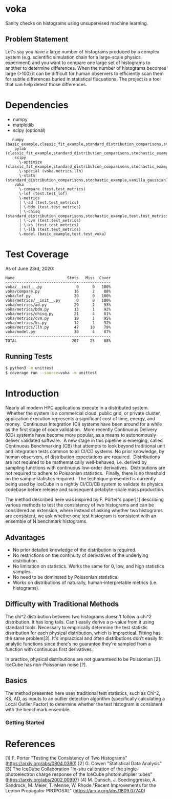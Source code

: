 # voka
Sanity checks on histograms using unsupervised machine learning.

## Problem Statement
Let's say you have a large number of histograms produced by a complex system (e.g. scientific simulation chain 
for a large-scale physics experiment) and you want to compare one large set of histograms to another to determine 
differences.  When the number of histograms becomes large (>100) it can be difficult for human observers to 
efficiently scan them for subtle differences buried in statistical flucuations.  The project is a tool that
can help detect those differences.

# Dependencies

* numpy
* matplotlib
* scipy (optional)

```
   numpy (basic_example,classic_fit_example,standard_distribution_comparisons,stochastic_example,test.test_lof,test.test_metrics,test.test_voka,vanilla_gaussian,voka.lof)
    pylab (classic_fit_example,standard_distribution_comparisons,stochastic_example,vanilla_gaussian)
    scipy 
      \-optimize (classic_fit_example,standard_distribution_comparisons,stochastic_example,vanilla_gaussian)
      \-special (voka.metrics.llh)
      \-stats (standard_distribution_comparisons,stochastic_example,vanilla_gaussian)
    voka 
      \-compare (test.test_metrics)
      \-lof (test.test_lof)
      \-metrics 
      | \-ad (test.test_metrics)
      | \-bdm (test.test_metrics)
      | \-chisq (standard_distribution_comparisons,stochastic_example,test.test_metrics,vanilla_gaussian)
      | \-cvm (test.test_metrics)
      | \-ks (test.test_metrics)
      | \-llh (test.test_metrics)
      \-model (basic_example,test.test_voka)

```


# Test Coverage

As of June 23rd, 2020:
```
Name                       Stmts   Miss  Cover
----------------------------------------------
voka/__init__.py               0      0   100%
voka/compare.py               16      2    88%
voka/lof.py                   20      0   100%
voka/metrics/__init__.py       0      0   100%
voka/metrics/ad.py            29      2    93%
voka/metrics/bdm.py           13      1    92%
voka/metrics/chisq.py         21      4    81%
voka/metrics/cvm.py           19      1    95%
voka/metrics/ks.py            12      1    92%
voka/metrics/llh.py           47     10    79%
voka/model.py                 30      4    87%
----------------------------------------------
TOTAL                        207     25    88%
```

## Running Tests
```sh
$ python3 -m unittest
$ coverage run --source=voka -m unittest
```

# Introduction
Nearly all modern HPC applications execute in a distributed system.  Whether the system is a commercial cloud, public grid, or private cluster, application execution represents a significant cost of time, energy, and money.  Continuous Integration (CI) systems have been around for a while as the first stage of code validation.  More recently Continuous Delivery (CD) systems have become more popular, as a means to autonomously deliver validated software.  A new stage in this pipeline is emerging, called Continuous Benchmarking (CB) that attempts to look beyond traditional unit and integration tests common to all CI/CD systems.  No prior knowledge, by human observers, of distribution expectations are required.  Distributions are not required to be mathematically well-behaved, i.e. derived by sampling functions with continuous low-order derivatives.  Distributions are not required to adhere to Poissonian statistics.  Finally, there is no threshold on the sample statistics required.  The technique presented is currently being used by IceCube in a nightly CI/CD/CB system to validate its physics codebase before release and subsequent petabyte-scale mass production.

The method described here was inspired by F. Porter's paper[1] describing various methods to test the consistency of two histograms and can be considered an extension, where instead of asking whether two histograms are consistent, we ask whether one test histogram is consistent with an ensemble of N benchmark histograms.

## Advantages
- No prior detailed knowledge of the distribution is required.
- No restrictions on the continuity of derivatives of the underlying distribution.
- No limitation on statistics.  Works the same for 0, low, and high statistics samples.
- No need to be dominated by Poissonian statistics.
- Works on distributions of naturally, human-interpretable metrics (i.e. histograms).

## Difficulty with Traditional Methods
The chi^2 distribution between two histograms doesn't follow a chi^2 distribution.  It has long tails.  Can't easily derive a p-value from it using standard tools.  Necessary to empirically determine the test statistic distribution for each physical distribution, which is impractical.  Fitting has the same problem[3].  It's impractical and often distributions don't easily fit analytic functions since there's no guarantee they're sampled from a function with continuous first derivatives.

In practice, physical distributions are not guaranteed to be Poissonian [2].  IceCube has non-Poissonian noise [?].

## Basics
The method presented here uses traditional test statistics, such as Chi^2, KS, AD, as inputs to an outlier detection algorithm (specifically calculating a Local Outlier Factor) to determine whether the test histogram is consistent with the benchmark ensemble.

### Getting Started

# References
[1] F. Porter "Testing the Consistency of Two Histograms" (https://arxiv.org/abs/0804.0380) 
[2] G. Cowen "Statistical Data Analysis"
[3] The IceCube Collaboration "In-situ calibration of the single-photoelectron charge response of the IceCube photomultiplier tubes" (https://arxiv.org/abs/2002.00997)
[4] M. Dunsch, J. Soedinggresko, A. Sandrock, M. Meier, T. Menne, W. Rhode "Recent Improvements for the Lepton Propagator PROPOSAL" (https://arxiv.org/abs/1809.07740)
